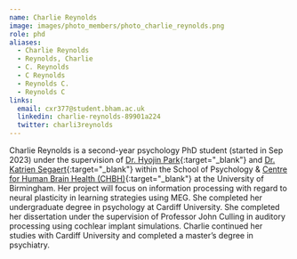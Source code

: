 ```yaml
---
name: Charlie Reynolds
image: images/photo_members/photo_charlie_reynolds.png
role: phd
aliases:
  - Charlie Reynolds
  - Reynolds, Charlie 
  - C. Reynolds
  - C Reynolds
  - Reynolds C.
  - Reynolds C  
links:
  email: cxr377@student.bham.ac.uk
  linkedin: charlie-reynolds-89901a224
  twitter: charli3reynolds
---
```


Charlie Reynolds is a second-year psychology PhD student (started in Sep 2023) under the supervision of [Dr. Hyojin Park](https://www.neureca.org/team/){:target="_blank"} and [Dr. Katrien Segaert](https://katriensegaert.com/){:target="_blank"} within the School of Psychology & [Centre for Human Brain Health (CHBH)](https://www.birmingham.ac.uk/research/centre-for-human-brain-health/index.aspx){:target="_blank"} at the University of Birmingham. Her project will focus on information processing with regard to neural plasticity in learning strategies using MEG.
She completed her undergraduate degree in psychology at Cardiff University. She completed her dissertation under the supervision of Professor John Culling in auditory processing using cochlear implant simulations. Charlie continued her studies with Cardiff University and completed a master’s degree in psychiatry.
